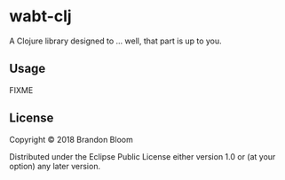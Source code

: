 # wabt-clj

A Clojure library designed to ... well, that part is up to you.

## Usage

FIXME

## License

Copyright © 2018 Brandon Bloom

Distributed under the Eclipse Public License either version 1.0 or (at
your option) any later version.

